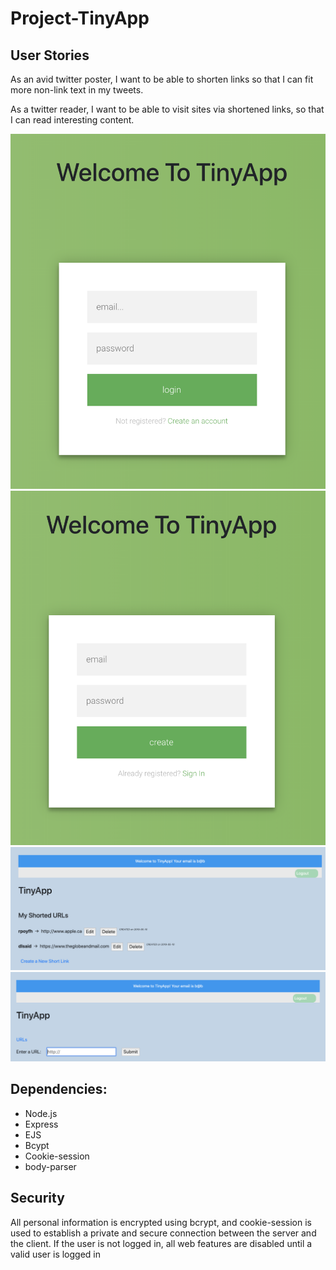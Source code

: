 # Project-TinyApp

## User Stories
As an avid twitter poster, 
I want to be able to shorten links 
so that I can fit more non-link text in my tweets.

As a twitter reader, 
I want to be able to visit sites via shortened links, 
so that I can read interesting content.

![login page](https://github.com/jitammy/Project-TinyApp/blob/master/views/images/login.png )
![Register page](https://github.com/jitammy/Project-TinyApp/blob/master/views/images/register.png)
![Main page](https://github.com/jitammy/Project-TinyApp/blob/master/views/images/main.png)
![Create page](https://github.com/jitammy/Project-TinyApp/blob/master/views/images/create.png)

## Dependencies:
- Node.js
- Express
- EJS
- Bcypt
- Cookie-session
- body-parser

## Security
All personal information is encrypted using bcrypt, and cookie-session is used to establish a private and secure connection between the server and the client. If the user is not logged in, all web features are disabled until a valid user is logged in
